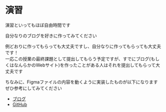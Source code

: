 # 演習

演習といってもほぼ自由時間です

自分なりのブログを好きに作ってみてください

例どおりに作ってもらっても大丈夫ですし、自分なりに作ってもらっても大丈夫です！  
一応この授業の最終課題として提出してもらう予定ですが、すでにブログ(もしくはなんらかのWebサイト)を作ったことがある人はそれを提出してもらって大丈夫です  

ちなみに、Figmaファイルの内容を動くように実装したものが以下になります  
ぜひ参考にしてみてください

- [ブログ](https://matumoto1234.github.io/practical-programming-sample/blog/)
- [GitHub](https://github.com/matumoto1234/practical-programming-sample/tree/main/blog)
